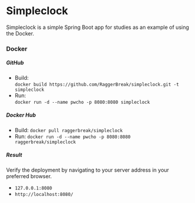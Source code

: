# Simpleclock  
Simpleclock is a simple Spring Boot app for studies as an example of using the Docker.  
  
### Docker  
  
##### GitHub  
* Build: 	
`docker build https://github.com/RaggerBreak/simpleclock.git -t simpleclock`  
* Run: 	
`docker run -d --name pwcho -p 8080:8080 simpleclock`  
##### Docker Hub  
* Build: 
`docker pull raggerbreak/simpleclock`  
* Run: 
`docker run -d --name pwcho -p 8080:8080 raggerbreak/simpleclock`  
  
##### Result  
  
Verify the deployment by navigating to your server address in your preferred browser.  
  
* ``127.0.0.1:8080``  
* ``http://localhost:8080/``
